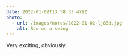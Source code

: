 ```yaml
---
date: 2022-01-02T13:58:33.479Z
photo:
  - url: /images/notes/2022-01-02-lj83d.jpg
    alt: Roo on a swing
---
```

Very exciting, obviously. 
